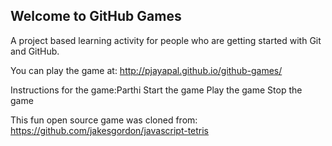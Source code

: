 ## Welcome to GitHub Games

A project based learning activity for people who are getting started with Git and GitHub.

You can play the game at: http://pjayapal.github.io/github-games/

Instructions for the game:Parthi
Start the game
Play the game
Stop the game

This fun open source game was cloned from: https://github.com/jakesgordon/javascript-tetris
